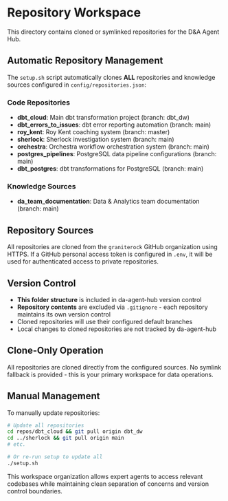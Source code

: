 # Repository Workspace

This directory contains cloned or symlinked repositories for the D&A Agent Hub.

## Automatic Repository Management

The `setup.sh` script automatically clones **ALL** repositories and knowledge sources configured in `config/repositories.json`:

### Code Repositories
- **dbt_cloud**: Main dbt transformation project (branch: dbt_dw)
- **dbt_errors_to_issues**: dbt error reporting automation (branch: main)
- **roy_kent**: Roy Kent coaching system (branch: master)  
- **sherlock**: Sherlock investigation system (branch: main)
- **orchestra**: Orchestra workflow orchestration system (branch: main)
- **postgres_pipelines**: PostgreSQL data pipeline configurations (branch: main)
- **dbt_postgres**: dbt transformations for PostgreSQL (branch: main)

### Knowledge Sources
- **da_team_documentation**: Data & Analytics team documentation (branch: main)

## Repository Sources

All repositories are cloned from the `graniterock` GitHub organization using HTTPS. If a GitHub personal access token is configured in `.env`, it will be used for authenticated access to private repositories.

## Version Control

- **This folder structure** is included in da-agent-hub version control
- **Repository contents** are excluded via `.gitignore` - each repository maintains its own version control
- Cloned repositories will use their configured default branches
- Local changes to cloned repositories are not tracked by da-agent-hub

## Clone-Only Operation

All repositories are cloned directly from the configured sources. No symlink fallback is provided - this is your primary workspace for data operations.

## Manual Management

To manually update repositories:

```bash
# Update all repositories
cd repos/dbt_cloud && git pull origin dbt_dw
cd ../sherlock && git pull origin main
# etc.

# Or re-run setup to update all
./setup.sh
```

This workspace organization allows expert agents to access relevant codebases while maintaining clean separation of concerns and version control boundaries.